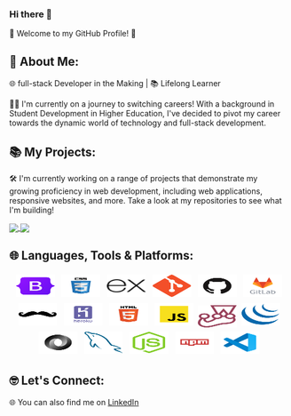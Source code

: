 ### Hi there 👋

<!--
**sthogue/sthogue** is a ✨ _special_ ✨ repository because its `README.md` (this file) appears on your GitHub profile.

Here are some ideas to get you started:

- 🔭 I’m currently working on ...
- 🌱 I’m currently learning ...
- 👯 I’m looking to collaborate on ...
- 🤔 I’m looking for help with ...
- 💬 Ask me about ...
- 📫 How to reach me: ...
- 😄 Pronouns: ...
- ⚡ Fun fact: ...
-->

👋 Welcome to my GitHub Profile! 🚀

🌟 About Me:
------------------
 🌐 full-stack Developer in the Making | 📚 Lifelong Learner

👨‍💻  I'm currently on a journey to switching careers! With a background in Student Development in Higher Education, I've decided to pivot my career towards the dynamic world of technology and full-stack development.

📚 My Projects:
------------------
🛠️ I'm currently working on a range of projects that demonstrate my growing proficiency in web development, including web applications, responsive websites, and more. Take a look at my repositories to see what I'm building!

<a href="https://github.com/sthogue/github-readme-stats">
  <img height=200 align="center" src="https://github-readme-stats.vercel.app/api?username=sthogue&rank_icon=github" />
</a>
<a href="https://github.com/sthogue/convoychat">
  <img height=200 align="center" src="https://github-readme-stats.vercel.app/api/top-langs?username=sthogue&layout=compact&langs_count=8&card_width=320" />
</a>

🌐 Languages, Tools & Platforms:
------------------

<p align="center">
	<img title="Bootstrap" alt="Bootstrap" src="https://raw.githubusercontent.com/sthogue/sthogue/main/img/bootstrap-original.svg" width="70" height="40" style="vertical-align:down; margin:4px"/>
	<img title="CSS" alt="CSS" src="https://raw.githubusercontent.com/sthogue/sthogue/main/img/css.svg" width="70" height="40" style="vertical-align:down; margin:4px"/>
	<img title="Express" alt="Express" src="https://raw.githubusercontent.com/sthogue/sthogue/main/img/express.svg" width="70" height="40" style="vertical-align:down; margin:4px"/>
	<img title="GIT" alt="GIT" src="https://raw.githubusercontent.com/sthogue/sthogue/main/img/git-original.svg" width="70" height="40" style="vertical-align:down; margin:4px"/>
	<img title="GitHub" alt="GitHub" src="https://raw.githubusercontent.com/sthogue/sthogue/main/img/github.svg" width="70" height="40" style="vertical-align:down; margin:4px"/>
	<img title="GitLab" alt="GitLab" src="https://raw.githubusercontent.com/sthogue/sthogue/main/img/gitlab.svg" width="70" height="40" style="vertical-align:down; margin:4px"/>
	<img title="Handlebars" alt="Handlebars" src="https://raw.githubusercontent.com/sthogue/sthogue/main/img/handlebars-original.svg" width="70" height="40" style="vertical-align:down; margin:4px"/>
	<img title="Heroku" alt="Heroku" src="https://raw.githubusercontent.com/sthogue/sthogue/main/img/heroku.svg" width="70" height="40" style="vertical-align:down; margin:4px"/>
	<img title="HTML" alt="HTML" src="https://raw.githubusercontent.com/sthogue/sthogue/main/img/html.svg" width="70" height="40" style="vertical-align:down; margin:4px"/>	
	<img title="Javascript" alt="Javascript" src="https://raw.githubusercontent.com/sthogue/sthogue/main/img/javascript.svg" width="70" height="40" style="vertical-align:down; margin:4px"/>
	<img title="Jest" alt="Jest" src="https://raw.githubusercontent.com/sthogue/sthogue/main/img/jest-plain.svg" width="70" height="40" />
	<img title="Jquery" alt="Jquery" src="https://raw.githubusercontent.com/sthogue/sthogue/main/img/jquery-original.svg" width="70" height="40" style="vertical-align:down; margin:4px"/>	
	<img title="JSON" alt="JSON" src="https://raw.githubusercontent.com/sthogue/sthogue/main/img/json.svg" width="70" height="40" style="vertical-align:down; margin:4px"/>
    <img title="MySQL" alt="MySQL" src="https://raw.githubusercontent.com/sthogue/sthogue/main/img/mysql-original.svg" width="70" height="40" style="vertical-align:down; margin:4px"/>
    <img title="NodeJS" alt="NodeJS" src="https://raw.githubusercontent.com/sthogue/sthogue/main/img/nodejs-original.svg" width="70" height="40" style="vertical-align:down; margin:4px"/>
    <img title="NPM" alt="NPM" src="https://raw.githubusercontent.com/sthogue/sthogue/main/img/npm.svg" width="70" height="40" style="vertical-align:down; margin:4px">
    <img title="VSCode" alt="VSCode" src="https://raw.githubusercontent.com/sthogue/sthogue/main/img/vscode.svg" width="70" height="40" style="vertical-align:down; margin:4px"/>
</p>

🤓 Let's Connect:
------------------

🌐 You can also find me on [LinkedIn](https://www.linkedin.com/in/stephenmhogue/)
